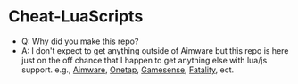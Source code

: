 # Cheat-LuaScripts

* Q: Why did you make this repo?
* A:  I don't expect to get anything outside of Aimware but this repo is here just on the off chance that I happen to get anything else with lua/js support. e.g., [Aimware](https://aimware.net), [Onetap](https://onetap.su/), [Gamesense](https://gamesense.pub/), [Fatality](https://fatality.win), ect.
